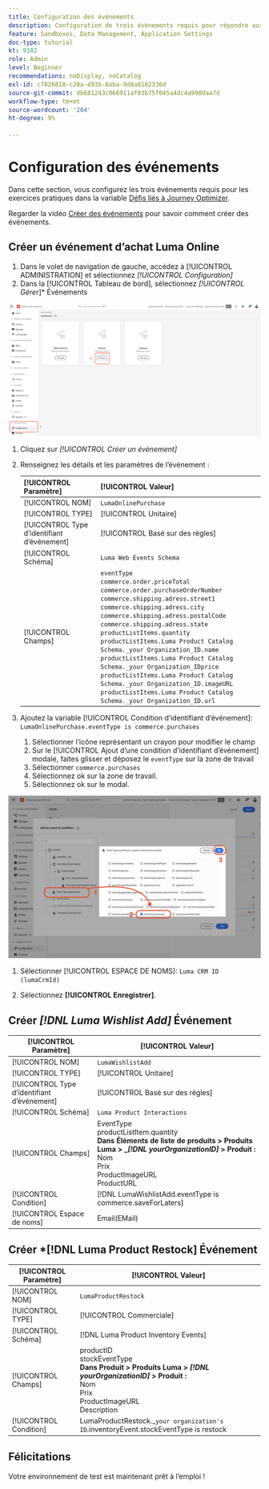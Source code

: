 ```yaml
---
title: Configuration des événements
description: Configuration de trois événements requis pour répondre aux défis de Journey Optimizer
feature: Sandboxes, Data Management, Application Settings
doc-type: tutorial
kt: 9382
role: Admin
level: Beginner
recommendations: noDisplay, noCatalog
exl-id: c7826818-c28a-493b-8aba-9d8a8102336d
source-git-commit: db681243c066911af03b75f045a4dc4a990daa7d
workflow-type: tm+mt
source-wordcount: '204'
ht-degree: 9%

---
```


# Configuration des événements

Dans cette section, vous configurez les trois événements requis pour les exercices pratiques dans la variable [Défis liés à Journey Optimizer](/help/challenges/introduction-and-prerequisites.md).

Regarder la vidéo [Créer des événements](/help/set-up-journeys/create-events.md) pour savoir comment créer des événements.

## Créer un événement d’achat Luma Online

1. Dans le volet de navigation de gauche, accédez à [!UICONTROL ADMINISTRATION] et sélectionnez *[!UICONTROL Configuration]*
1. Dans la [!UICONTROL Tableau de bord], sélectionnez *[!UICONTROL Gérer*]* Événements

![Gestion des événements](assets/create-events.png)

1. Cliquez sur *[!UICONTROL Créer un événement]*
1. Renseignez les détails et les paramètres de l’événement :

   | [!UICONTROL Paramètre] | [!UICONTROL Valeur] |
   |-------------|-----------|
   | [!UICONTROL NOM] | `LumaOnlinePurchase` |
   | [!UICONTROL TYPE] | [!UICONTROL Unitaire] |
   | [!UICONTROL Type d’identifiant d’événement] | [!UICONTROL Basé sur des règles] |
   | [!UICONTROL Schéma] | `Luma Web Events Schema` |
   | [!UICONTROL Champs] | `eventType` <br>`commerce.order.priceTotal`<br>`commerce.order.purchaseOrderNumber`<br>`commerce.shipping.adress.street1`<br>`commerce.shipping.adress.city`<br>`commerce.shipping.adress.postalCode`<br>`commerce.shipping.adress.state`<br>`productListItems.quantity`<br>`productListItems.Luma Product Catalog Schema._your Organization_ID.name`<br>`productListItems.Luma Product Catalog Schema._your Organization_IDprice`<br>`productListItems.Luma Product Catalog Schema._your Organization_ID.imageURL`<br>`productListItems.Luma Product Catalog Schema._your Organization_ID.url` |

1. Ajoutez la variable [!UICONTROL Condition d’identifiant d’événement]: `LumaOnlinePurchase.eventType is commerce.purchases`

   1. Sélectionner l’icône représentant un crayon pour modifier le champ
   2. Sur le [!UICONTROL Ajout d’une condition d’identifiant d’événement] modale, faites glisser et déposez le `eventType` sur la zone de travail
   3. Sélectionner `commerce.purchases`
   4. Sélectionnez ok sur la zone de travail.
   5. Sélectionnez ok sur le modal.

![Ajouter une condition d’événement](/help/tutorial-configure-a-training-sandbox/assets/Event-lumaOnlinePurchase-condition-1.png)

1. Sélectionner [!UICONTROL ESPACE DE NOMS]: `Luma CRM ID (lumaCrmId)`

2. Sélectionnez **[!UICONTROL Enregistrer]**.

## Créer *[!DNL Luma Wishlist Add]* Événement

| [!UICONTROL Paramètre] | [!UICONTROL Valeur] |
|-------------|-----------|
| [!UICONTROL NOM] | `LumaWishlistAdd` |
| [!UICONTROL TYPE] | [!UICONTROL Unitaire] |
| [!UICONTROL Type d’identifiant d’événement] | [!UICONTROL Basé sur des règles] |
| [!UICONTROL Schéma] | `Luma Product Interactions` |
| [!UICONTROL Champs] | EventType<br>productListItem.quantity<br><b>Dans Éléments de liste de produits > Produits Luma > _*[!DNL yourOrganizationID]* > Produit :</b> <br>Nom<br>Prix<br> ProductImageURL<br>ProductURL |
| [!UICONTROL Condition] | [!DNL LumaWishlistAdd.eventType is commerce.saveForLaters] |
| [!UICONTROL Espace de noms] | Email(EMail) |

## Créer *[!DNL Luma Product Restock] Événement

| [!UICONTROL Paramètre] | [!UICONTROL Valeur] |
|-------------|-----------|
| [!UICONTROL NOM] | `LumaProductRestock` |
| [!UICONTROL TYPE] | [!UICONTROL Commerciale] |
| [!UICONTROL Schéma] | [!DNL Luma Product Inventory Events] |
| [!UICONTROL Champs] | productID <br> stockEventType<br><b>Dans Produit > Produits Luma > *[!DNL yourOrganizationID]* > Produit :</b> <br>Nom<br>Prix<br> ProductImageURL<br>Description |
| [!UICONTROL Condition] | LumaProductRestock._`your organization's ID`.inventoryEvent.stockEventType is restock |

## Félicitations

Votre environnement de test est maintenant prêt à l’emploi !
